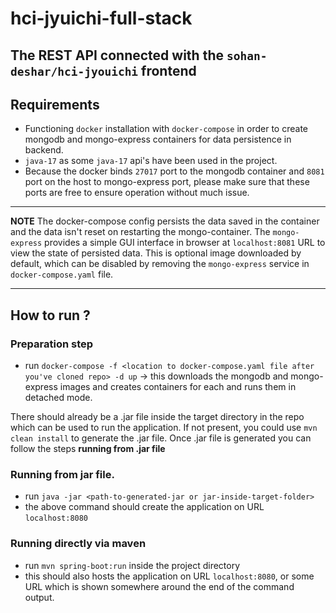 # hci-jyuichi-full-stack
The REST API connected with the `sohan-deshar/hci-jyouichi` frontend
---
## Requirements
- Functioning `docker` installation with `docker-compose` in order to create mongodb and mongo-express containers for data persistence in backend.
- `java-17` as some `java-17` api's have been used in the project.
- Because the docker binds `27017` port to the mongodb container and `8081` port on the host to mongo-express port, please make sure that these ports are free
to ensure operation without much issue.
___
**NOTE**
The docker-compose config persists the data saved in the container and the data isn't reset on restarting the mongo-container. The `mongo-express`
provides a simple GUI interface in browser at `localhost:8081` URL to view the state of persisted data. This is optional image downloaded by default,
which can be disabled by removing the `mongo-express` service in `docker-compose.yaml` file.
___
## How to run ?
### Preparation step
- run `docker-compose -f <location to docker-compose.yaml file after you've cloned repo> -d up` -> this downloads the mongodb and mongo-express images and creates containers for each and runs them in detached mode.


There should already be a .jar file inside the target directory in the repo which can be used to run the application.
If not present, you could use  `mvn clean install` to generate the .jar file. Once .jar file is generated you can follow the steps **running from .jar file**
### Running from jar file.
- run `java -jar <path-to-generated-jar or jar-inside-target-folder>`
- the above command should create the application on URL `localhost:8080`
### Running directly via maven
- run `mvn spring-boot:run` inside the project directory
- this should also hosts the application on URL `localhost:8080`, or some URL which is shown somewhere around the end of the command output.
